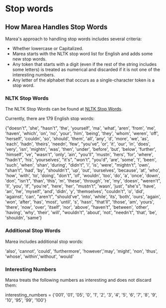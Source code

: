 # Stop words
## How Marea Handles Stop Words

Marea's approach to handling stop words includes several criteria:

- Whether lowercase or Capitalized.
- Marea starts with the NLTK stop word list for English and adds some new stop words.
- Any token that starts with a digit (even if the rest of the string includes some letters) is treated as numerical and discarded if it is not one of the interesting numbers.
- Any letter of the alphabet that occurs as a single-character token is a stop word.

### NLTK Stop Words

The NLTK Stop Words can be found at [NLTK Stop Words](https://pythonspot.com/nltk-stop-words/).

Currently, there are 179 English stop words:


{"doesn't", 'she', "hasn't", 'the', 'yourself', 'ma', 'what', 'aren', 'from', 'me', 'haven', 'which', 'on', 'no', 'your', 'him', 'being', 'they', 'whom', 'weren', 'off', 'herself', 'couldn', 'so', 'should', 'them', 'all', 'any', 'd', 'more', 'we', 'as', 'each', 'hadn', 'theirs', 'needn', 'few', "you've", 'or', 'it', 'our', 'in', 'does', 'very', 'isn', 'mightn', 'was', 'then', 'under', 'before', 'but', 'below', 'further', 'himself', 've', "wasn't", 'only', 'ain', "you'll", 'mustn', 'hers', 'for', 'where', "hadn't", 'his', 'yourselves', "it's", "won't", "you'd", 'are', 'some', 't', 'been', 'such', 'when', 'shan', 'during', "didn't", 'i', 'is', 'were', "mightn't", 'own', "shan't", 'had', 'by', "shouldn't", 'up', 'out', 'ourselves', 'because', 'at', 'who', 'how', 'with', 'to', 'doing', "don't", 'of', 'wouldn', 'too', 'do', 'a', 'once', 'down', 'don', "isn't", 'than', 'this', 'm', 'these', 'through', 're', 'my', 'doesn', "weren't", 'll', 'you', 'if', "you're", 'here', 'her', "mustn't", 'wasn', 'just', "she's", 'have', 'an', 'he', 'myself', 'and', 'didn', 'y', 'themselves', "couldn't", 'o', 'did', 'against', 'can', "aren't", "should've", 'into', 'while', 'its', 'both', 'ours', 'again', 'won', 'after', 'has', 'most', 'until', 's', 'hasn', "that'll", 'those', 'am', 'yours', 'there', 'now', 'over', 'itself', 'nor', 'above', "haven't", 'between', 'other', 'having', 'why', 'their', 'will', "wouldn't", 'about', 'not', "needn't", 'that', 'be', 'shouldn', 'same'}


### Additional Stop Words

Marea includes additional stop words:


'also', 'cannot', 'could', 'furthermore', 'however','may', 'might', 'non', 'thus', 'whose', 'within','without', 'would'



### Interesting Numbers

Marea treats the following numbers as interesting and does not discard them:



interesting_numbers = {'001', '01', '05', '0', '1', '2', '3', '4', '5', '6', '7', '8', '9', '10', '95', '99', '100'}


